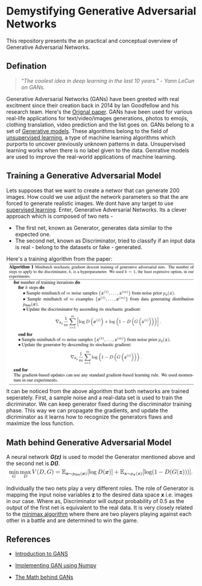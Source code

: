 # Demystifying Generative Adversarial Networks

This repository presents the an practical and conceptual overview of Generative Adversarial Networks.


## Defination

> *"The coolest idea in deep learning in the last 10 years." - Yann LeCun on GANs.*

Generative Adversarial Networks (GANs) have been greeted with real excitment since their creation back in 2014 by Ian Goodfellow and his research team. Here's the [<u>Orignal paper</u>](https://arxiv.org/abs/1406.2661).
GANs have been used for various real-life applications for text/video/images generations, photos to emojis, clothing translation, video prediction and the list goes on. 
GANs belong to a set of <u>Generative models</u>.  These algorithms belong to the field of <u>unsupervised learning</u>, a type of machine learning algorithms which purports to uncover previously unknown patterns in data. Unsupervised learning works when there is no label given to the data. Genrative models are used to improve the real-world applications of machine learning.

## Training a Generative Adversarial Model

Lets supposes that we want to create a networ that can generate 200 images. How could we use adjust the network parameters so that the are forced to generate realistic images. We dont have any target to use <u>supervised learning</u>. Enter, Generative Adversarial Networks. Its a clever approach which is composed of two nets - 
* The first net, known as Generator, generates data similar to the expected one.
* The second net, known as Discriminator, tried to classify if an input data is real - belong to the  datasets or fake - generated.

Here's a training algorithm from the paper:
![Algorithm](https://github.com/HarshRangwala/NeuralNetworkProjects/blob/master/Generative%20Adversarial%20Networks/Training%20Algorithm.png)
It can be noticed from the above algorithm that both networks are trained seperately. First, a sample noise and a real-data set is used to train the dicriminator. We can keep generator fixed during the discriminator training phase. This way we can propagate the gradients, and update the dicriminator as it learns how to recognize the generators flaws and maximize the loss function.

## Math behind Generative Adversarial Model
A neural network <i><b>G(z)</b></i> is used to model the Generator mentioned above and the second net is <i><b>D()</b></i>.
![GAN Formula](https://github.com/HarshRangwala/NeuralNetworkProjects/blob/master/Generative%20Adversarial%20Networks/GanMath.png)

Individually the two nets play a very different roles. The role of Generator is mapping the input noise variables <b>z</b> to the desired data space <b>x</b> i.e. images in our case. Where as, Discriminator will output probability of 0.5 as the output of the first net is equivalent to the real data. It is very closely related to the [minimax algorithm]() where there are two players playing against each other in a battle and are determined to win the game.

## References

- [Introduction to GANS](https://medium.com/ai-society/gans-from-scratch-1-a-deep-introduction-with-code-in-pytorch-and-tensorflow-cb03cdcdba0f)

- [Implementing GAN using Numpy](https://towardsdatascience.com/only-numpy-implementing-gan-general-adversarial-networks-and-adam-optimizer-using-numpy-with-2a7e4e032021)

- [The Math behind GANs](https://towardsdatascience.com/the-math-behind-gans-generative-adversarial-networks-3828f3469d9c)
